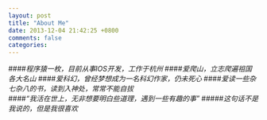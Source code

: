 ```yaml
---
layout: post
title: "About Me"
date: 2013-12-04 21:42:25 +0800
comments: false
categories: 
---
```


####_程序猿一枚，目前从事IOS开发，工作于杭州_
####_爱爬山，立志爬遍祖国各大名山_
####_爱科幻，曾经梦想成为一名科幻作家，仍未死心_
####_爱读一些杂七杂八的书，读到入神处，常常不能自拔_
<br />
####_“我活在世上，无非想要明白些道理，遇到一些有趣的事”_
#####*这句话不是我说的，但是我很喜欢*